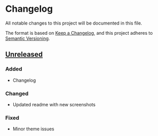 # Changelog

All notable changes to this project will be documented in this file.

The format is based on [Keep a Changelog](https://keepachangelog.com/en/1.0.0/),
and this project adheres to [Semantic Versioning](https://semver.org/spec/v2.0.0.html).

## [Unreleased](https://github.com/ptrkcsk/one-dark-plantuml-theme/compare/v1.0.0…HEAD)

### Added

- Changelog

### Changed

- Updated readme with new screenshots

### Fixed

- Minor theme issues
